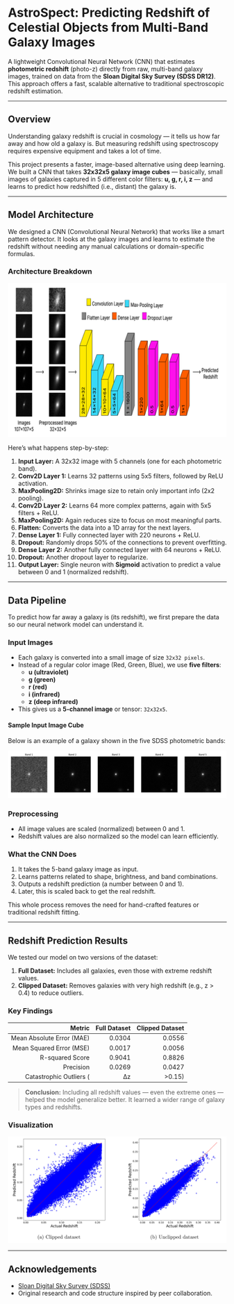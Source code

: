 # AstroSpect: Predicting Redshift of Celestial Objects from Multi-Band Galaxy Images

A lightweight Convolutional Neural Network (CNN) that estimates **photometric redshift** (photo-z) directly from raw, multi-band galaxy images, trained on data from the **Sloan Digital Sky Survey (SDSS DR12)**. This approach offers a fast, scalable alternative to traditional spectroscopic redshift estimation.

---

## Overview

Understanding galaxy redshift is crucial in cosmology — it tells us how far away and how old a galaxy is. But measuring redshift using spectroscopy requires expensive equipment and takes a lot of time.

This project presents a faster, image-based alternative using deep learning. We built a CNN that takes **32x32x5 galaxy image cubes** — basically, small images of galaxies captured in 5 different color filters: **u, g, r, i, z** — and learns to predict how redshifted (i.e., distant) the galaxy is.

---

## Model Architecture

We designed a CNN (Convolutional Neural Network) that works like a smart pattern detector. It looks at the galaxy images and learns to estimate the redshift without needing any manual calculations or domain-specific formulas.

### Architecture Breakdown
![Architecture](static/architecture.png)

Here’s what happens step-by-step:

1. **Input Layer:** A 32x32 image with 5 channels (one for each photometric band).
2. **Conv2D Layer 1:** Learns 32 patterns using 5x5 filters, followed by ReLU activation.
3. **MaxPooling2D:** Shrinks image size to retain only important info (2x2 pooling).
4. **Conv2D Layer 2:** Learns 64 more complex patterns, again with 5x5 filters + ReLU.
5. **MaxPooling2D:** Again reduces size to focus on most meaningful parts.
6. **Flatten:** Converts the data into a 1D array for the next layers.
7. **Dense Layer 1:** Fully connected layer with 220 neurons + ReLU.
8. **Dropout:** Randomly drops 50% of the connections to prevent overfitting.
9. **Dense Layer 2:** Another fully connected layer with 64 neurons + ReLU.
10. **Dropout:** Another dropout layer to regularize.
11. **Output Layer:** Single neuron with **Sigmoid** activation to predict a value between 0 and 1 (normalized redshift).

---

## Data Pipeline 

To predict how far away a galaxy is (its redshift), we first prepare the data so our neural network model can understand it.

### Input Images

- Each galaxy is converted into a small image of size `32x32 pixels`.
- Instead of a regular color image (Red, Green, Blue), we use **five filters**:
  - **u (ultraviolet)**
  - **g (green)**
  - **r (red)**
  - **i (infrared)**
  - **z (deep infrared)**
- This gives us a **5-channel image** or tensor: `32x32x5`.

#### Sample Input Image Cube

Below is an example of a galaxy shown in the five SDSS photometric bands:

![Sample Galaxy Bands](static/galaxy_bands.png)

### Preprocessing

- All image values are scaled (normalized) between 0 and 1.
- Redshift values are also normalized so the model can learn efficiently.

### What the CNN Does

1. It takes the 5-band galaxy image as input.
2. Learns patterns related to shape, brightness, and band combinations.
3. Outputs a redshift prediction (a number between 0 and 1).
4. Later, this is scaled back to get the real redshift.

This whole process removes the need for hand-crafted features or traditional redshift fitting.

---

## Redshift Prediction Results

We tested our model on two versions of the dataset:

1. **Full Dataset:** Includes all galaxies, even those with extreme redshift values.
2. **Clipped Dataset:** Removes galaxies with very high redshift (e.g., z > 0.4) to reduce outliers.

### Key Findings

| Metric                          | Full Dataset | Clipped Dataset |
|-------------------------------:|-------------:|----------------:|
| Mean Absolute Error (MAE)      | 0.0304       | 0.0556          |
| Mean Squared Error (MSE)       | 0.0017       | 0.0056          |
| R-squared Score                | 0.9041       | 0.8826          |
| Precision                      | 0.0269       | 0.0427          |
| Catastrophic Outliers (|Δz|>0.15) | **0.12%**     | 1.28%           |

> **Conclusion:** Including all redshift values — even the extreme ones — helped the model generalize better. It learned a wider range of galaxy types and redshifts.

### Visualization

![Predicted vs Actual Redshift](static/clipped_v_full.png)

---

## Acknowledgements

- [Sloan Digital Sky Survey (SDSS)](https://www.sdss.org/)
- Original research and code structure inspired by peer collaboration.
